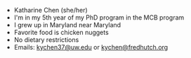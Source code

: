 - Katharine Chen (she/her)
- I'm in my 5th year of my PhD program in the MCB program
- I grew up in Maryland near Maryland
- Favorite food is chicken nuggets
- No dietary restrictions
- Emails: kychen37@uw.edu or kychen@fredhutch.org